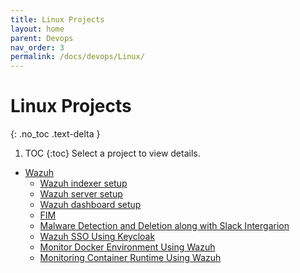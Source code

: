 ```yaml
---
title: Linux Projects
layout: home
parent: Devops
nav_order: 3
permalink: /docs/devops/Linux/
---
```


# Linux Projects
{: .no_toc .text-delta }

1. TOC
{:toc}
Select a project to view details.

- [Wazuh](/docs/devops/Linux/SIEM-And-XDR/wazuh-introduction/)
   - [Wazuh indexer setup](/docs/devops/Linux/SIEM-And-XDR/wazuh-indexer-setup/)
   - [Wazuh server setup](/docs/devops/Linux/SIEM-And-XDR/wazuh-server-setup/)
   - [Wazuh dashboard setup](/docs/devops/Linux/SIEM-And-XDR/wazuh-dashboard-setup/)
   - [FIM](/docs/devops/Linux/SIEM-And-XDR/FIM/)
   - [Malware Detection and Deletion along with Slack Intergarion](/docs/devops/Linux/SIEM-And-XDR/malware-detection-and-deletion-and-slack-intergarion/)
   - [Wazuh SSO Using Keycloak](/docs/devops/Linux/SIEM-And-XDR/wazuh-sso-using-keycloak/)
   - [Monitor Docker Environment Using Wazuh](/docs/devops/Linux/SIEM-And-XDR/wazuh-to-monitor-docker/)
   - [Monitoring Container Runtime Using Wazuh](/docs/devops/Linux/SIEM-And-XDR/wazuh-monitoring-container-runtime/)
<!-- - [Wazuh Indexer](/docs/devops/Linux/SIEM-And-XDR/) -->